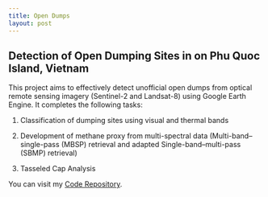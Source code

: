 ```yaml
---
title: Open Dumps
layout: post
---
```


## Detection of Open Dumping Sites in on Phu Quoc Island, Vietnam

This project aims to effectively detect unofficial open dumps from optical remote sensing imagery (Sentinel-2 and Landsat-8) using Google Earth Engine. It completes the following tasks:

1) Classification of dumping sites using visual and thermal bands

2) Development of methane proxy from multi-spectral data (Multi-band–single-pass (MBSP) retrieval and adapted Single-band–multi-pass (SBMP) retrieval)

3) Tasseled Cap Analysis


You can visit my [Code Repository](https://github.com/pinkychow1010/PhuQuoc_OpenDumping).